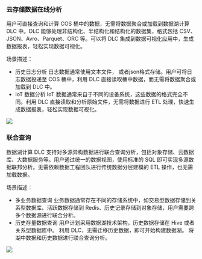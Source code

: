 ### 云存储数据在线分析
用户可直接查询和计算 COS 桶中的数据，无需将数据聚合或加载到数据湖计算 DLC 中。DLC 能够处理非结构化、半结构化和结构化的数据集，格式包括 CSV、JSON、Avro、Parquet、ORC 等。可以将 DLC 集成到数据可视化应用中，生成数据报表，轻松实现数据可视化。

场景描述：
- 历史日志分析
  日志数据通常使用文本文件， 或者json格式存储。用户可将日志数据投递至 COS 桶中，利用 DLC 直接读取桶中数据，而无需将数据聚合或加载到 DLC 中。
- IoT 数据分析 
  IoT 数据通常来自于不同的设备系统，这些数据的格式完全不同。利用 DLC 直接读取和分析原始文件，无需将数据进行 ETL 处理，快速生成数据报表，轻松实现数据可视化。 

![](https://main.qcloudimg.com/raw/1df2ebb38ccb4738086b9a63033124ee.png)

### 联合查询
数据湖计算 DLC 支持对多源异构数据进行联合查询分析，包括对象存储、云数据库、大数据服务等。用户通过统一的数据视图，使用标准的 SQL 即可实现多源数据联邦分析。无需依赖数据工程团队进行传统数据分层建模的 ETL 操作，也无需加载数据。

场景描述：
- 多业务数据查询
  业务数据通常存在不同的存储系统中，如交易型数据存储到关系型数据库、活跃数据存储到 Redis、历史记录存储到对象存储，用户需要跨多个数据源进行联合分析。
- 历史存量数据查询
  用户计划采用数据湖技术架构，历史数据存储在 Hive 或者关系型数据库中。 利用 DLC，无需迁移历史数据，即可开始构建数据湖。 将湖中数据和历史数据进行联合查询分析。

![](https://main.qcloudimg.com/raw/6c9eb62e22f197a3180a5e9a3301d09b.png)
